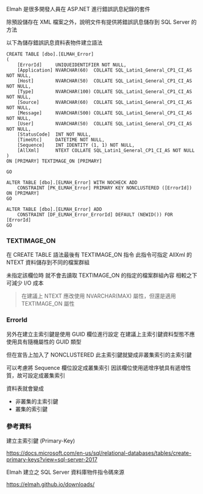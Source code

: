 Elmah 是很多開發人員在 ASP.NET 進行錯誤訊息紀錄的套件

除預設儲存在 XML 檔案之外，說明文件有提供將錯誤訊息儲存到 SQL Server 的方法

以下為儲存錯誤訊息資料表物件建立語法

```
CREATE TABLE [dbo].[ELMAH_Error]
(
	[ErrorId]     UNIQUEIDENTIFIER NOT NULL,
	[Application] NVARCHAR(60)  COLLATE SQL_Latin1_General_CP1_CI_AS NOT NULL,
	[Host]        NVARCHAR(50)  COLLATE SQL_Latin1_General_CP1_CI_AS NOT NULL,
	[Type]        NVARCHAR(100) COLLATE SQL_Latin1_General_CP1_CI_AS NOT NULL,
	[Source]      NVARCHAR(60)  COLLATE SQL_Latin1_General_CP1_CI_AS NOT NULL,
	[Message]     NVARCHAR(500) COLLATE SQL_Latin1_General_CP1_CI_AS NOT NULL,
	[User]        NVARCHAR(50)  COLLATE SQL_Latin1_General_CP1_CI_AS NOT NULL,
	[StatusCode]  INT NOT NULL,
	[TimeUtc]     DATETIME NOT NULL,
	[Sequence]    INT IDENTITY (1, 1) NOT NULL,
	[AllXml]      NTEXT COLLATE SQL_Latin1_General_CP1_CI_AS NOT NULL 
) 
ON [PRIMARY] TEXTIMAGE_ON [PRIMARY]

GO

ALTER TABLE [dbo].[ELMAH_Error] WITH NOCHECK ADD 
	CONSTRAINT [PK_ELMAH_Error] PRIMARY KEY NONCLUSTERED ([ErrorId]) ON [PRIMARY] 
GO

ALTER TABLE [dbo].[ELMAH_Error] ADD 
	CONSTRAINT [DF_ELMAH_Error_ErrorId] DEFAULT (NEWID()) FOR [ErrorId]
GO
```

### TEXTIMAGE_ON

在 CREATE TABLE 語法最後有 TEXTIMAGE_ON 指令
此指令可指定 AllXml 的 NTEXT 資料儲存到不同的檔案群組

未指定該欄位時
就不會去讀取 TEXTIMAGE_ON 的指定的檔案群組內容
相較之下可減少 I/O 成本

> 在建議上 NTEXT 應改使用 NVARCHAR(MAX) 屬性，但還是適用 TEXTIMAGE_ON 屬性

### ErrorId

另外在建立主索引鍵是使用 GUID 欄位進行設定
在建議上主索引鍵資料型態不應使用具有隨機屬性的 GUID 類型

但在宣告上加入了 NONCLUSTERED
此主索引鍵就變成非叢集索引的主索引鍵

可以考慮將 Sequence 欄位設定成叢集索引
因該欄位使用遞增序號具有遞增性質，故可設定成叢集索引

資料表就會變成

- 非叢集的主索引鍵
- 叢集的索引鍵

### 參考資料

建立主索引鍵 (Primary-Key)

https://docs.microsoft.com/en-us/sql/relational-databases/tables/create-primary-keys?view=sql-server-2017

Elmah 建立之 SQL Server 資料庫物件指令碼來源

https://elmah.github.io/downloads/